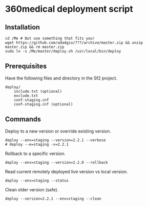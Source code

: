 # 360medical deployment script

## Installation

```
cd /Me # But use something that fits you!
wget https://github.com/adadgio/???/archive/master.zip && unzip master.zip && rm master.zip
sudo ln -s /Me/master/deploy.sh /usr/local/bin/deploy
```

## Prerequisites

Have the following files and directory in the Sf2 project.

```
deploy/
    include.txt (optional)
    exclude.txt
    conf-staging.cnf
    conf-staging.cnf (optional)
```

## Commands

Deploy to a new version or override existing version.

```
deploy --env=staging --version=2.2.1 --verbose
# deploy --e=staging -v=2.2.1
```

Rollback to a specific version.

```
deploy --env=staging --version=2.2.0 --rollback
```

Read current remotely deployed live version vs local version.

```
deploy --env=staging --status
```

Clean older version (safe).

```
deploy --version=2.2.1 --env=staging --clean
```
